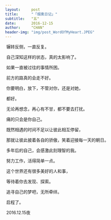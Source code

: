 ```yaml
---
layout:     post
title:      "「烟熏日记」"
subtitle:   "五"
date:       2016-12-15
author:     "CHAN"
header-img: "img/post_WordOfMyHeart.JPEG"
---
```


​	辗转反侧，一直反复。

​	自己深知这样的状态，真的太影响了。

​	如果一直被过往的事情所困。

​	前方的路真的会走不好。

​	你要明白，放下，不管对你，还是对她，

​	都好。

​	无论再想念，再心有不甘，都不要去打扰。

​	痛的只会是你自己。

​	既然相遇的时间不足以让彼此相互停留，

​	那就让彼此披着各自的骄傲，笑着迎接每一天的朝日。

​	多年后的自己，会感激此刻理智的我。

​	努力工作，活得简单一点。

​	这个世界还有很多美好的人和事，

​	等待着你去发现、探索。

​	追寻自己的梦吧，无所牵绊。

​	启程了。

​	2016.12.15夜
